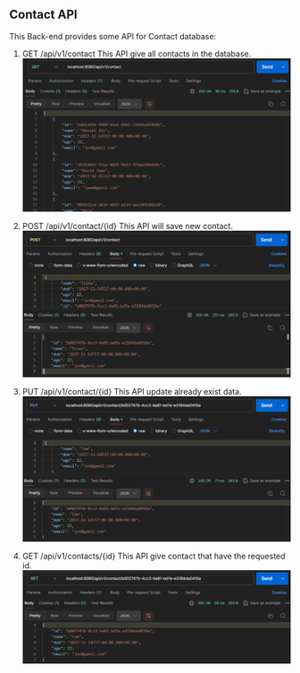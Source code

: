 ## Contact API

This Back-end provides some API for Contact database:
1. GET /api/v1/contact
This API give all contacts in the database.
![alt text](image.png)

2. POST /api/v1/contact/{id}
This API will save new contact.
![alt text](image-2.png)

3. PUT /api/v1/contact/{id}
This API update already exist data.
![alt text](image-3.png)

4. GET /api/v1/contacts/{id}
This API give contact that have the requested id.
![alt text](image-4.png)
